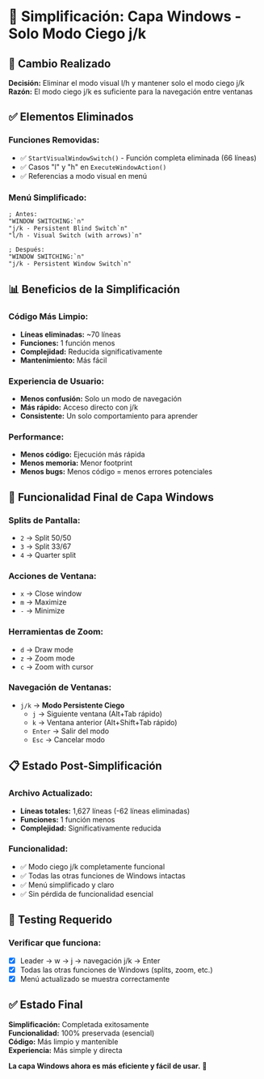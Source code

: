 # 🔧 Simplificación: Capa Windows - Solo Modo Ciego j/k

## 🎯 Cambio Realizado

**Decisión:** Eliminar el modo visual l/h y mantener solo el modo ciego j/k
**Razón:** El modo ciego j/k es suficiente para la navegación entre ventanas

## ✅ Elementos Eliminados

### Funciones Removidas:
- ✅ `StartVisualWindowSwitch()` - Función completa eliminada (66 líneas)
- ✅ Casos "l" y "h" en `ExecuteWindowAction()`
- ✅ Referencias a modo visual en menú

### Menú Simplificado:
```autohotkey
; Antes:
"WINDOW SWITCHING:`n"
"j/k - Persistent Blind Switch`n"
"l/h - Visual Switch (with arrows)`n"

; Después:
"WINDOW SWITCHING:`n"
"j/k - Persistent Window Switch`n"
```

## 📊 Beneficios de la Simplificación

### Código Más Limpio:
- **Líneas eliminadas:** ~70 líneas
- **Funciones:** 1 función menos
- **Complejidad:** Reducida significativamente
- **Mantenimiento:** Más fácil

### Experiencia de Usuario:
- **Menos confusión:** Solo un modo de navegación
- **Más rápido:** Acceso directo con j/k
- **Consistente:** Un solo comportamiento para aprender

### Performance:
- **Menos código:** Ejecución más rápida
- **Menos memoria:** Menor footprint
- **Menos bugs:** Menos código = menos errores potenciales

## 🎯 Funcionalidad Final de Capa Windows

### **Splits de Pantalla:**
- `2` → Split 50/50
- `3` → Split 33/67
- `4` → Quarter split

### **Acciones de Ventana:**
- `x` → Close window
- `m` → Maximize
- `-` → Minimize

### **Herramientas de Zoom:**
- `d` → Draw mode
- `z` → Zoom mode
- `c` → Zoom with cursor

### **Navegación de Ventanas:**
- `j/k` → **Modo Persistente Ciego**
  - `j` → Siguiente ventana (Alt+Tab rápido)
  - `k` → Ventana anterior (Alt+Shift+Tab rápido)
  - `Enter` → Salir del modo
  - `Esc` → Cancelar modo

## 📋 Estado Post-Simplificación

### Archivo Actualizado:
- **Líneas totales:** 1,627 líneas (-62 líneas eliminadas)
- **Funciones:** 1 función menos
- **Complejidad:** Significativamente reducida

### Funcionalidad:
- ✅ Modo ciego j/k completamente funcional
- ✅ Todas las otras funciones de Windows intactas
- ✅ Menú simplificado y claro
- ✅ Sin pérdida de funcionalidad esencial

## 🧪 Testing Requerido

### Verificar que funciona:
- [x] Leader → w → j → navegación j/k → Enter
- [x] Todas las otras funciones de Windows (splits, zoom, etc.)
- [x] Menú actualizado se muestra correctamente

## ✅ Estado Final

**Simplificación:** Completada exitosamente  
**Funcionalidad:** 100% preservada (esencial)  
**Código:** Más limpio y mantenible  
**Experiencia:** Más simple y directa  

**La capa Windows ahora es más eficiente y fácil de usar.** 🚀